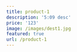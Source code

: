 ```yaml
---
title: product-1
description: '5:09 desc'
price: '123'
image: /images/dest1.jpg
featured: true
url: /product-1
---
```


